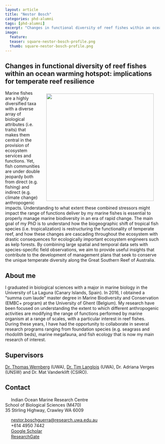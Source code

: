 ```yaml
---
layout: article
title: "Nestor Bosch"
categories: phd-alumni
tags: [phd-alumni]
excerpt: "Changes in functional diversity of reef fishes within an ocean warming hotspot: implications for temperate reef resilience (2022)"
image:
  feature: 
  teaser: square-nestor-bosch-profile.png
  thumb: square-nestor-bosch-profile.png
---
```

## Changes in functional diversity of reef fishes within an ocean warming hotspot: implications for temperate reef resilience
<img src='/images/square-nestor-bosch-profile.png' align='right' width="350" hspace="20" vspace="10">
Marine fishes are a highly diversified taxa with a diverse array of biological attributes (i.e. traits) that makes them central in the provision of ecosystem services and functions. Yet, fish communities are under double jeopardy both from direct (e.g. fishing) and indirect (e.g. climate change) anthropogenic impacts. Understanding to what extent these combined stressors might impact the range of functions deliver by my marine fishes is essential to properly manage marine biodiversity in an era of rapid change. The main goal of my PhD is to understand how the biogeographic shift of tropical fish species (i.e. tropicalization) is restructuring the functionality of temperate reef, and how these changes are cascading throughout the ecosystem with drastic consequences for ecologically important ecosystem engineers such as kelp forests. By combining large spatial and temporal data sets with species-specific field observations, we aim to provide useful insights that contribute to the development of management plans that seek to conserve the unique temperate diversity along the Great Southern Reef of Australia.

## About me
I graduated in biological sciences with a major in marine biology in the University of La Laguna (Canary Islands, Spain). In 2016, I obtained a “summa cum laude” master degree in Marine Biodiversity and Conservation (EMBC+ program) at the University of Ghent (Belgium). My research have been focused on understanding the extent to which different anthropogenic activities are modifying the range of functions performed by marine organism at a range of scales, with a particular interest in reef fishes. During these years, I have had the opportunity to collaborate in several research programs ranging from foundation species (e.g. seagrass and rhodolith beds), marine megafauna, and fish ecology that is now my main research of interest.

## Supervisors
[Dr. Thomas Wernberg](https://wernberglab.org/) (UWA), [Dr. Tim Langlois](https://uwamegfisheries.github.io/researchers/tim-langlois/ "Tim Langlois") (UWA), Dr. Adriana Verges (UNSW) and Dr. Mat Vanderklift (CSIRO).

## Contact
<img src='/images/icons/building-regular.svg' width="15px"> Indian Ocean Marine Research Centre <br>
School of Biological Sciences (M470)<br>
35 Stirling Highway, Crawley WA 6009

<img src='/images/icons/envelope-regular.svg' width="15px"> <a href="mailto:nestor.boschguerra@research.uwa.edu.au">nestor.boschguerra@research.uwa.edu.au</a><br>
<img src='/images/icons/phone-solid.svg' width="15px"> +614 4950 7442<br>
<img src='/images/icons/google-brands.svg' width="15px"> <a href="https://scholar.google.com/citations?user=dHhUrB0AAAAJ&hl=es\">Google Scholar</a><br>
<img src='/images/icons/researchgate-brands.svg' width="15px"> <a href="https://www.researchgate.net/profile/Nestor_Bosch"> ResearchGate</a><br>
